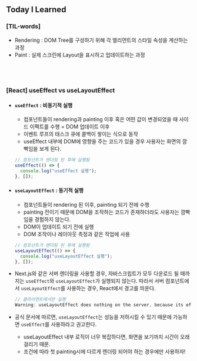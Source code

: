 ## Today I Learned

### [TIL-words]

- Rendering : DOM Tree를 구성하기 위해 각 엘리먼트의 스타일 속성을 계산하는 과정
- Paint : 실제 스크린에 Layout을 표시하고 업데이트하는 과정

## <br />

### [React] useEffect vs useLayoutEffect

- #### `useEffect` : 비동기적 실행

  - 컴포넌트들이 rendering과 painting 이후 혹은 어떤 값이 변경되었을 때 사이드 이펙트를 수행 = DOM 업데이트 이후
  - 이벤트 루프의 태스크 큐에 콜백이 쌓이는 식으로 동작
  - useEffect 내부에 DOM에 영향을 주는 코드가 있을 경우 사용자는 화면의 깜빡임을 보게 된다.

  ```jsx
  // 컴포넌트가 렌더링 된 후에 실행됨
  useEffect(() => {
    console.log("useEffect 실행");
  }, []);
  ```

- #### `useLayoutEffect` : 동기적 실행

  - 컴포넌트들이 rendering 된 이후, painting 되기 전에 수행
  - painting 전이기 때문에 DOM을 조작하는 코드가 존재하더라도 사용자는 깜빡임을 경험하지 않는다.
  - DOM이 업데이트 되기 전에 실행
  - DOM 조작이나 레이아웃 측정과 같은 작업에 사용

  ```jsx
  // 컴포넌트가 렌더링 된 후에 실행됨
  useLayoutEffect(() => {
    console.log("useLayoutEffect 실행");
  }, []);
  ```

- Next.js와 같은 서버 렌더링을 사용할 경우, 자바스크립트가 모두 다운로드 될 때까지는 `useEffect`와 `useLayoutEffect`가 실행되지 않는다. 따라서 서버 컴포넌트에서 `useLayoutEffect`를 사용하는 경우, React에서 경고를 띄운다.

  ```js
  // 클라이엔트에서만 실행
  Warning: useLayoutEffect does nothing on the server, because its effect cannot be encoded into the server renderer's output format. This will lead to a mismatch between the initial, non-hydrated UI and the intended UI. To avoid this, useLayoutEffect should only be used in components that render exclusively on the client. See <https://fb.me/react-uselayouteffect-ssr> for common fixes.
  ```

- 공식 문서에 따르면, `useLayoutEffect`는 성능을 저하시킬 수 있기 때문에 가능하면 `useEffect`를 사용하라고 권고한다.
  - useLayoutEffect 내부 로직이 너무 복잡하다면, 화면을 보기까지 시간이 오래 걸리기 때문.
  - 조건에 따라 첫 painting시에 다르게 렌더링 되어야 하는 경우에만 사용하자!
